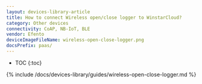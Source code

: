 ```yaml
---
layout: devices-library-article
title: How to connect Wireless open/close logger to WinstarCloud?
category: Other devices
connectivity: CoAP, NB-IoT, BLE
vendor: Efento
deviceImageFileName: wireless-open-close-logger.png
docsPrefix: paas/
---
```


* TOC
{:toc}

{% include /docs/devices-library/guides/wireless-open-close-logger.md %}
